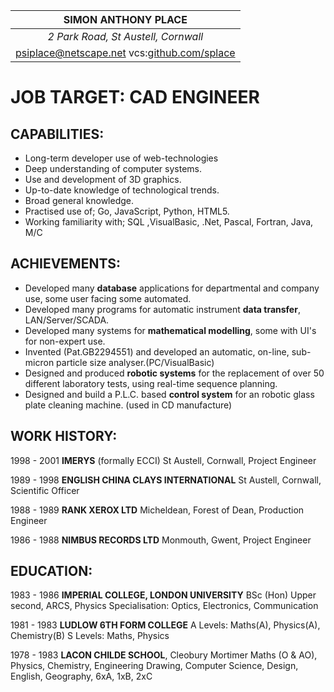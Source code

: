 
| **SIMON ANTHONY PLACE** |
|:---:|
|<address>2 Park Road, St Austell, Cornwall</address>|
|<a href="mailto:psiplace@netscape.net?Subject=CV">psiplace@netscape.net</a> vcs:<a href="https:/github.com/splace">github.com/splace</a>|
  
# JOB TARGET: __CAD ENGINEER__
  
## CAPABILITIES:

* Long-term developer use of web-technologies
* Deep understanding of computer systems.
* Use and development of 3D graphics.
* Up-to-date knowledge of technological trends.
* Broad general knowledge.
* Practised use of;  Go, JavaScript, Python, HTML5.
* Working familiarity with; SQL ,VisualBasic, .Net, Pascal, Fortran, Java, M/C

## ACHIEVEMENTS:
  
* Developed many **database** applications for departmental and company use, some user facing some automated.
* Developed many programs for automatic instrument **data transfer**, LAN/Server/SCADA.
* Developed many systems for **mathematical modelling**, some with UI's for non-expert use.
* Invented (Pat.GB2294551) and developed an automatic, on-line, sub-micron particle size analyser.(PC/VisualBasic)
* Designed and produced **robotic systems** for the replacement of over 50 different laboratory tests, using real-time sequence planning.
* Designed and build a P.L.C. based **control system** for an robotic glass plate cleaning machine. (used in CD manufacture)

## WORK HISTORY:
  
1998 - 2001 **IMERYS** (formally ECCI)
St Austell, Cornwall,
Project Engineer
  
1989 - 1998 **ENGLISH CHINA CLAYS INTERNATIONAL**
St Austell, Cornwall,
Scientific Officer
  
1988 - 1989 **RANK XEROX LTD**
Micheldean, Forest of Dean,
Production Engineer
  
1986 - 1988 **NIMBUS RECORDS LTD**
Monmouth, Gwent,
Project Engineer
  
## EDUCATION:
  
1983 - 1986 **IMPERIAL COLLEGE, LONDON UNIVERSITY**
BSc (Hon) Upper second, ARCS, Physics
Specialisation: Optics, Electronics, Communication
  
1981 - 1983 **LUDLOW 6TH FORM COLLEGE**
A Levels: Maths(A), Physics(A), Chemistry(B) S Levels: Maths, Physics
  
1978 - 1983 **LACON CHILDE SCHOOL**, Cleobury Mortimer
Maths (O & AO), Physics, Chemistry, Engineering Drawing, Computer Science, Design, English, Geography, 6xA, 1xB, 2xC
  

